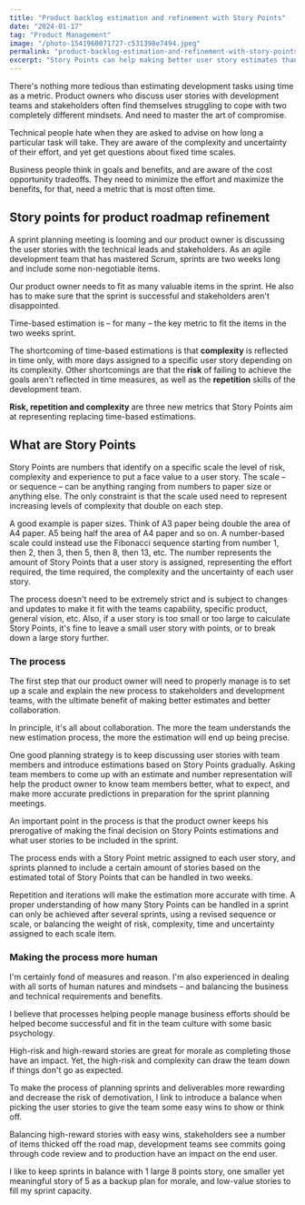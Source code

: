 ```yaml
---
title: "Product backlog estimation and refinement with Story Points"
date: "2024-01-17"
tag: "Product Management"
image: "/photo-1541960071727-c531398e7494.jpeg"
permalink: "product-backlog-estimation-and-refinement-with-story-points"
excerpt: "Story Points can help making better user story estimates than time-based estimation. Agile sprint planning benefits from estimating risk, uncertainty and complexity."
---
```


There's nothing more tedious than estimating development tasks using time as a metric. Product owners who discuss user stories with development teams and stakeholders often find themselves struggling to cope with two completely different mindsets. And need to master the art of compromise.

Technical people hate when they are asked to advise on how long a particular task will take. They are aware of the complexity and uncertainty of their effort, and yet get questions about fixed time scales.

Business people think in goals and benefits, and are aware of the cost opportunity tradeoffs. They need to minimize the effort and maximize the benefits, for that, need a metric that is most often time.

## Story points for product roadmap refinement
A sprint planning meeting is looming and our product owner is discussing the user stories with the technical leads and stakeholders. As an agile development team that has mastered Scrum, sprints are two weeks long and include some non-negotiable items.

Our product owner needs to fit as many valuable items in the sprint. He also has to make sure that the sprint is successful and stakeholders aren't disappointed.

Time-based estimation is – for many – the key metric to fit the items in the two weeks sprint.

The shortcoming of time-based estimations is that **complexity** is reflected in time only, with more days assigned to a specific user story depending on its complexity. Other shortcomings are that the **risk** of failing to achieve the goals aren't reflected in time measures, as well as the **repetition** skills of the development team.

**Risk, repetition and complexity** are three new metrics that Story Points aim at representing replacing time-based estimations.

## What are Story Points
Story Points are numbers that identify on a specific scale the level of risk, complexity and experience to put a face value to a user story. The scale – or sequence – can be anything ranging from numbers to paper size or anything else. The only constraint is that the scale used need to represent increasing levels of complexity that double on each step.

A good example is paper sizes. Think of A3 paper being double the area of A4 paper. A5 being half the area of A4 paper and so on. A number-based scale could instead use the Fibonacci sequence starting from number 1, then 2, then 3, then 5, then 8, then 13, etc. The number represents the amount of Story Points that a user story is assigned, representing the effort required, the time required, the complexity and the uncertainty of each user story.

The process doesn't need to be extremely strict and is subject to changes and updates to make it fit with the teams capability, specific product, general vision, etc. Also, if a user story is too small or too large to calculate Story Points, it's fine to leave a small user story with points, or to break down a large story further.

### The process
The first step that our product owner will need to properly manage is to set up a scale and explain the new process to stakeholders and development teams, with the ultimate benefit of making better estimates and better collaboration.

In principle, it's all about collaboration. The more the team understands the new estimation process, the more the estimation will end up being precise.

One good planning strategy is to keep discussing user stories with team members and introduce estimations based on Story Points gradually. Asking team members to come up with an estimate and number representation will help the product owner to know team members better, what to expect, and make more accurate predictions in preparation for the sprint planning meetings.

An important point in the process is that the product owner keeps his prerogative of making the final decision on Story Points estimations and what user stories to be included in the sprint.

The process ends with a Story Point metric assigned to each user story, and sprints planned to include a certain amount of stories based on the estimated total of Story Points that can be handled in two weeks.

Repetition and iterations will make the estimation more accurate with time. A proper understanding of how many Story Points can be handled in a sprint can only be achieved after several sprints, using a revised sequence or scale, or balancing the weight of risk, complexity, time and uncertainty assigned to each scale item.

### Making the process more human
I'm certainly fond of measures and reason. I'm also experienced in dealing with all sorts of human natures and mindsets – and balancing the business and technical requirements and benefits.

I believe that processes helping people manage business efforts should be helped become successful and fit in the team culture with some basic psychology.

High-risk and high-reward stories are great for morale as completing those have an impact. Yet, the high-risk and complexity can draw the team down if things don't go as expected.

To make the process of planning sprints and deliverables more rewarding and decrease the risk of demotivation, I link to introduce a balance when picking the user stories to give the team some easy wins to show or think off.

Balancing high-reward stories with easy wins, stakeholders see a number of items thicked off the road map, development teams see commits going through code review and to production have an impact on the end user.

I like to keep sprints in balance with 1 large 8 points story, one smaller yet meaningful story of 5 as a backup plan for morale, and low-value stories to fill my sprint capacity.